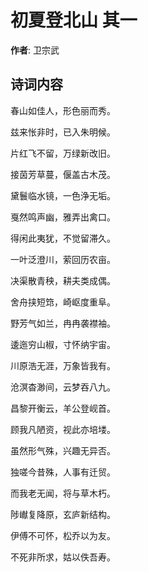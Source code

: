 # 初夏登北山  其一

**作者**: 卫宗武

## 诗词内容

春山如佳人，形色丽而秀。

兹来怅非时，已入朱明候。

片红飞不留，万绿新改旧。

接茵芳草蔓，偃盖古木茂。

黛鬟临水镜，一色浄无垢。

戛然鸣声幽，雅弄出禽口。

得闲此夷犹，不觉留滞久。

一叶泛澄川，萦回历农亩。

决渠散青秧，耕夫类成偶。

舍舟挟短筇，崎岖度重阜。

野芳气如兰，冉冉袭襟袖。

逶迤穷山椒，寸怀纳宇宙。

川原浩无涯，万象皆我有。

沧溟杳渺间，云梦吞八九。

昌黎开衡云，羊公登岘首。

顾我凡陋资，视此亦培𪣻。

虽然形气殊，兴趣无异否。

独嗟今昔殊，人事有迁贸。

而我老无闻，将与草木朽。

陟𪩘复降原，玄庐新结构。

伊傅不可怀，松乔以为友。

不死非所求，姑以佚吾寿。

